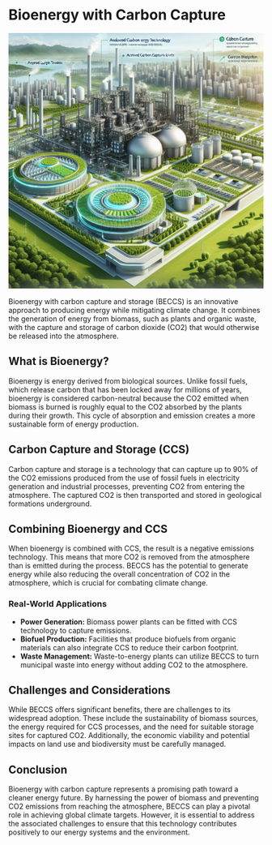 # Bioenergy with Carbon Capture

![Bioenergy plant with carbon capture technology](https://raw.githubusercontent.com/Kanakjr/100-days-of-AI-Writing/main/images/Bioenergy-with-Carbon-Capture.png)

Bioenergy with carbon capture and storage (BECCS) is an innovative approach to producing energy while mitigating climate change. It combines the generation of energy from biomass, such as plants and organic waste, with the capture and storage of carbon dioxide (CO2) that would otherwise be released into the atmosphere.

## What is Bioenergy?

Bioenergy is energy derived from biological sources. Unlike fossil fuels, which release carbon that has been locked away for millions of years, bioenergy is considered carbon-neutral because the CO2 emitted when biomass is burned is roughly equal to the CO2 absorbed by the plants during their growth. This cycle of absorption and emission creates a more sustainable form of energy production.

## Carbon Capture and Storage (CCS)

Carbon capture and storage is a technology that can capture up to 90% of the CO2 emissions produced from the use of fossil fuels in electricity generation and industrial processes, preventing CO2 from entering the atmosphere. The captured CO2 is then transported and stored in geological formations underground.

## Combining Bioenergy and CCS

When bioenergy is combined with CCS, the result is a negative emissions technology. This means that more CO2 is removed from the atmosphere than is emitted during the process. BECCS has the potential to generate energy while also reducing the overall concentration of CO2 in the atmosphere, which is crucial for combating climate change.

### Real-World Applications

- **Power Generation:** Biomass power plants can be fitted with CCS technology to capture emissions.
- **Biofuel Production:** Facilities that produce biofuels from organic materials can also integrate CCS to reduce their carbon footprint.
- **Waste Management:** Waste-to-energy plants can utilize BECCS to turn municipal waste into energy without adding CO2 to the atmosphere.

## Challenges and Considerations

While BECCS offers significant benefits, there are challenges to its widespread adoption. These include the sustainability of biomass sources, the energy required for CCS processes, and the need for suitable storage sites for captured CO2. Additionally, the economic viability and potential impacts on land use and biodiversity must be carefully managed.

## Conclusion

Bioenergy with carbon capture represents a promising path toward a cleaner energy future. By harnessing the power of biomass and preventing CO2 emissions from reaching the atmosphere, BECCS can play a pivotal role in achieving global climate targets. However, it is essential to address the associated challenges to ensure that this technology contributes positively to our energy systems and the environment.

